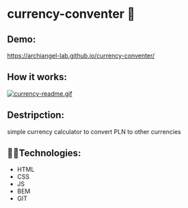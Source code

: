 # currency-conventer :money_with_wings:


## Demo:
https://archiangel-lab.github.io/currency-conventer/

## How it works:
[![currency-readme.gif](https://i.postimg.cc/LXHGMK6v/currency-readme.gif)](https://postimg.cc/gwTgv7h6)


## Destripction:
simple currency calculator to convert PLN to other currencies

## 👩‍💻Technologies:
- HTML
- CSS
- JS
- BEM
- GIT

